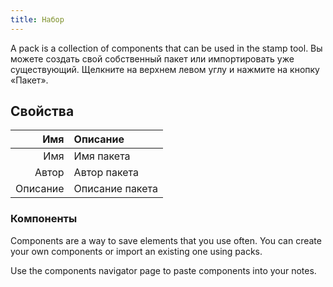 ```yaml
---
title: Набор
---
```


A pack is a collection of components that can be used in the stamp tool. Вы можете создать свой собственный пакет или импортировать уже существующий. Щелкните на верхнем левом углу и нажмите на кнопку «Пакет».

## Свойства

|      Имя | Описание        |
| -------: | :-------------- |
|      Имя | Имя пакета      |
|    Автор | Автор пакета    |
| Описание | Описание пакета |

### Компоненты

Components are a way to save elements that you use often. You can create your own components or import an existing one using packs.

Use the components navigator page to paste components into your notes.
